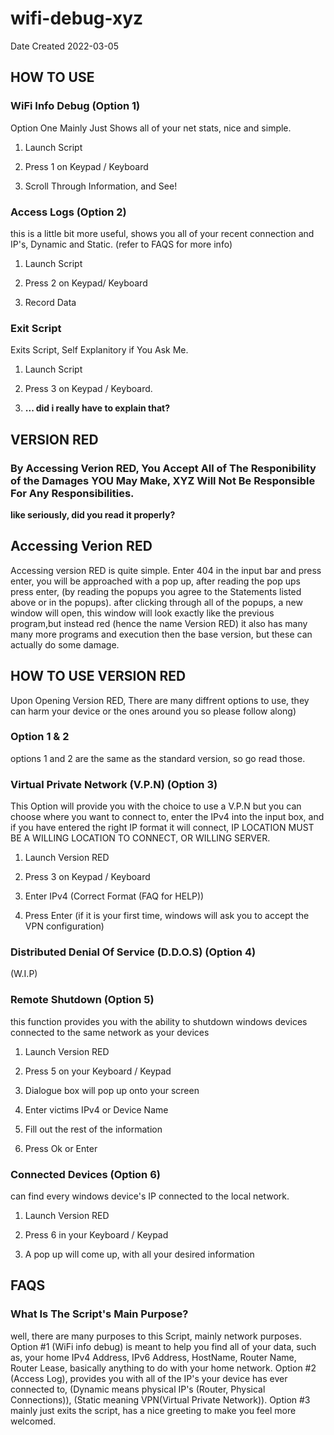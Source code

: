 # wifi-debug-xyz
Date Created 2022-03-05

## HOW TO USE

### WiFi Info Debug (Option 1)
Option One Mainly Just Shows all of your net stats, nice and simple.

1) Launch Script

2) Press 1 on Keypad / Keyboard

3) Scroll Through Information, and See!

### Access Logs (Option 2)
this is a little bit more useful, shows you all of your recent connection and IP's, Dynamic and Static. (refer to FAQS for more info)

1) Launch Script

2) Press 2 on Keypad/ Keyboard

3) Record Data

### Exit Script
Exits Script, Self Explanitory if You Ask Me.

1) Launch Script

2) Press 3 on Keypad / Keyboard.

3) __... did i really have to explain that?__

## VERSION RED

### By Accessing Verion RED, You Accept All of The Responibility of the Damages __YOU__ May Make, XYZ Will Not Be Responsible For Any Responsibilities.

__like seriously, did you read it properly?__

## Accessing Verion RED
Accessing version RED is quite simple. Enter 404 in the input bar and press enter, you will be approached with a pop up, after reading the pop ups press enter, (by reading the popups you agree to the Statements listed above or in the popups). after clicking through all of the popups, a new window will open, this window will look exactly like the previous program,but instead red (hence the name Version RED) it also has many many more programs and execution then the base version, but these can actually do some damage.

## HOW TO USE VERSION RED

Upon Opening Version RED, There are many diffrent options to use, they can harm your device or the ones around you so please follow along)

### Option 1 & 2
options 1 and 2 are the same as the standard version, so go read those.

### Virtual Private Network (V.P.N) (Option 3)
This Option will provide you with the choice to use a V.P.N but you can choose where you want to connect to, enter the IPv4 into the input box, and if you have entered the right IP format it will connect, IP LOCATION MUST BE A WILLING LOCATION TO CONNECT, OR WILLING SERVER.

1) Launch Version RED

2) Press 3 on Keypad / Keyboard

3) Enter IPv4 (Correct Format (FAQ for HELP))

4) Press Enter (if it is your first time, windows will ask you to accept the VPN configuration)

### Distributed Denial Of Service (D.D.O.S) (Option 4)
(W.I.P)

### Remote Shutdown (Option 5)
this function provides you with the ability to shutdown windows devices connected to the same network as your devices

1) Launch Version RED

2) Press 5 on your Keyboard / Keypad

3) Dialogue box will pop up onto your screen

4) Enter victims IPv4 or Device Name

5) Fill out the rest of the information 

6) Press Ok or Enter

### Connected Devices (Option 6)
can find every windows device's IP connected to the local network.

1) Launch Version RED

2) Press 6 in your Keyboard / Keypad

3) A pop up will come up, with all your desired information


## FAQS
### What Is The Script's Main Purpose?
well, there are many purposes to this Script, mainly network purposes. Option #1 (WiFi info debug) is meant to help you find all of your data, such as, your home IPv4 Address, IPv6 Address, HostName, Router Name, Router Lease, basically anything to do with your home network. Option #2 (Access Log), provides you with all of the IP's your device has ever connected to, (Dynamic means physical IP's (Router, Physical Connections)), (Static meaning VPN(Virtual Private Network)). Option #3 mainly just exits the script, has a nice greeting to make you feel more welcomed.